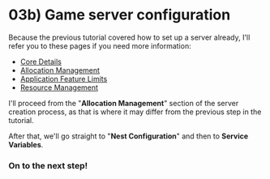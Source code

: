 # 03b) Game server configuration

Because the previous tutorial covered how to set up a server already, I'll refer you to these pages if you need more information:

* [Core Details](../../01-setting-up-a-game-server/01a-creating-a-server/01aa-core-details.md)
* [Allocation Management](../../01-setting-up-a-game-server/01a-creating-a-server/01ab-allocation-management.md)
* [Application Feature Limits](../../01-setting-up-a-game-server/01a-creating-a-server/01ac-application-feature-limits.md)
* [Resource Management](../../01-setting-up-a-game-server/01a-creating-a-server/01ad-resource-management.md)

I'll proceed from the "**Allocation Management**" section of the server creation process, as that is where it may differ from the previous step in the tutorial.

After that, we'll go straight to "**Nest Configuration**" and then to **Service Variables**.

### On to the next step!
